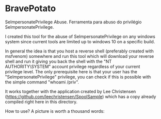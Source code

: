 # BravePotato
SeImpersonatePrivilege Abuse. 
Ferramenta para abuso do privilégio SeImpersonatePrivilege.

I created this tool for the abuse of SeImpersonatePrivilege on any windows system since current tools are limited up to windows 10 on a specific build.

In general the idea is that you host a reverse shell (preferably created with msfvenom) somewhere and run this tool which will download your reverse shell and run it giving you back the shell with the "NT AUTHORITY\SYSTEM" account privilege  regardless of your current privilege level. 
The only prerequisite here is that your user has the "SeImpersonatePrivilege" privilege, you can check if this is possible with the simple command "whoami /priv".

It works together with the application created by Lee Christensen (https://github.com/leechristensen/SpoolSample) which has a copy already compiled right here in this directory.

How to use?
A picture is worth a thousand words: 



